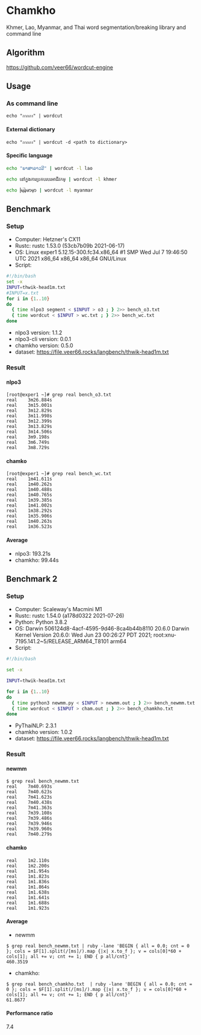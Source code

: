 # Chamkho
Khmer, Lao, Myanmar, and Thai word segmentation/breaking library and command line

## Algorithm

https://github.com/veer66/wordcut-engine

## Usage

### As command line

    echo "กากกา" | wordcut 

#### External dictionary

    echo "กากกา" | wordcut -d <path to dictionary>

#### Specific language

```Bash
echo "ພາສາລາວມີ" | wordcut -l lao
```

```Bash
echo នៅក្នុងការប្រកបរបរអាជីវកម្ | wordcut -l khmer
```

```Bash
echo မြန်မာမှာ | wordcut -l myanmar
```

## Benchmark

### Setup

* Computer: Hetzner's CX11
* Rustc: rustc 1.53.0 (53cb7b09b 2021-06-17)
* OS: Linux exper1 5.12.15-300.fc34.x86_64 #1 SMP Wed Jul 7 19:46:50 UTC 2021 x86_64 x86_64 x86_64 GNU/Linux
* Script:

```Bash
#!/bin/bash
set -x
INPUT=thwik-head1m.txt
#INPUT=x.txt
for i in {1..10}
do
  { time nlpo3 segment < $INPUT > o3 ; } 2>> bench_o3.txt
  { time wordcut < $INPUT > wc.txt ; } 2>> bench_wc.txt
done
```

* nlpo3 version: 1.1.2
* nlpo3-cli version: 0.0.1
* chamkho version: 0.5.0
* dataset: https://file.veer66.rocks/langbench/thwik-head1m.txt

### Result

#### nlpo3

```
[root@exper1 ~]# grep real bench_o3.txt 
real    3m26.884s
real    3m15.001s
real    3m12.829s
real    3m11.998s
real    3m12.399s
real    3m13.829s
real    3m14.506s
real    3m9.198s
real    3m6.749s
real    3m8.729s
```

#### chamko

```
[root@exper1 ~]# grep real bench_wc.txt 
real    1m41.611s
real    1m40.262s
real    1m40.488s
real    1m40.765s
real    1m39.385s
real    1m41.002s
real    1m38.292s
real    1m35.906s
real    1m40.263s
real    1m36.523s
```

#### Average
* nlpo3: 193.21s
* chamkho:  99.44s


## Benchmark 2

### Setup

* Computer: Scaleway's Macmini M1
* Rustc: rustc 1.54.0 (a178d0322 2021-07-26)
* Python: Python 3.8.2
* OS: Darwin 506124d8-4acf-4595-9d46-8ca4b44b8110 20.6.0 Darwin Kernel Version 20.6.0: Wed Jun 23 00:26:27 PDT 2021; root:xnu-7195.141.2~5/RELEASE_ARM64_T8101 arm64
* Script:

```Bash
#!/bin/bash

set -x

INPUT=thwik-head1m.txt

for i in {1..10}
do
  { time python3 newmm.py < $INPUT > newmm.out ; } 2>> bench_newmm.txt
  { time wordcut < $INPUT > cham.out ; } 2>> bench_chamkho.txt
done
```
* PyThaiNLP: 2.3.1
* chamkho version: 1.0.2
* dataset: https://file.veer66.rocks/langbench/thwik-head1m.txt

### Result

#### newmm

```
$ grep real bench_newmm.txt
real    7m40.693s
real    7m40.623s
real    7m41.623s
real    7m40.438s
real    7m41.363s
real    7m39.108s
real    7m39.486s
real    7m39.946s
real    7m39.960s
real    7m40.279s
```

#### chamko

```
real    1m2.110s
real    1m2.200s
real    1m1.954s
real    1m1.823s
real    1m1.836s
real    1m1.864s
real    1m1.638s
real    1m1.641s
real    1m1.688s
real    1m1.923s
```

#### Average
* newmm

```
$ grep real bench_newmm.txt | ruby -lane 'BEGIN { all = 0.0; cnt = 0 }; cols = $F[1].split(/[ms]/).map {|x| x.to_f }; v = cols[0]*60 + cols[1]; all += v; cnt += 1; END { p all/cnt}'
460.3519
```

* chamkho: 

```
$ grep real bench_chamkho.txt  | ruby -lane 'BEGIN { all = 0.0; cnt = 0 }; cols = $F[1].split(/[ms]/).map {|x| x.to_f }; v = cols[0]*60 + cols[1]; all += v; cnt += 1; END { p all/cnt}'
61.8677
```

#### Performance ratio

7.4
